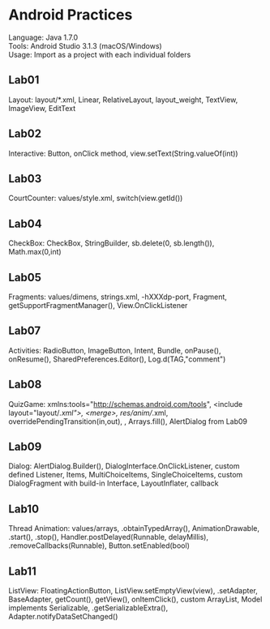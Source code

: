# Android Practices

Language: Java 1.7.0  
Tools: Android Studio 3.1.3 (macOS/Windows)  
Usage: Import as a project with each individual folders  

## Lab01
Layout: layout/*.xml, Linear, RelativeLayout, layout_weight, TextView, ImageView, EditText  

## Lab02
Interactive: Button, onClick method, view.setText(String.valueOf(int))  

## Lab03
CourtCounter: values/style.xml, switch(view.getId())  

## Lab04
CheckBox: CheckBox, StringBuilder, sb.delete(0, sb.length()), Math.max(0,int)  

## Lab05
Fragments: values/dimens, strings.xml, -hXXXdp-port, Fragment, getSupportFragmentManager(), View.OnClickListener  

## Lab07
Activities: RadioButton, ImageButton, Intent, Bundle, onPause(), onResume(), SharedPreferences.Editor(), Log.d(TAG,"comment")  

## Lab08
QuizGame: xmlns:tools="http://schemas.android.com/tools", \<include layout="layout/*.xml">, \<merge>, res/anim/*.xml, overridePendingTransition(in,out), <string-array>, Arrays.fill(), AlertDialog from Lab09  

## Lab09
Dialog: AlertDialog.Builder(), DialogInterface.OnClickListener, custom defined Listener, Items, MultiChoiceItems, SingleChoiceItems, custom DialogFragment with build-in Interface, LayoutInflater, callback  

## Lab10
Thread Animation: values/arrays, .obtainTypedArray(), AnimationDrawable, .start(), .stop(), Handler.postDelayed(Runnable, delayMillis), .removeCallbacks(Runnable), Button.setEnabled(bool)  

## Lab11
ListView: FloatingActionButton, ListView.setEmptyView(view), .setAdapter, BaseAdapter, getCount(), getView(), onItemClick(), custom ArrayList<Model>, Model implements Serializable, .getSerializableExtra(), Adapter.notifyDataSetChanged()  

